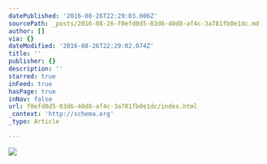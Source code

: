 ```yaml
---
datePublished: '2016-08-26T22:29:03.006Z'
sourcePath: _posts/2016-08-26-f0efd0d5-03d6-40d8-af4c-3a781fb0e1dc.md
author: []
via: {}
dateModified: '2016-08-26T22:29:02.074Z'
title: ''
publisher: {}
description: ''
starred: true
inFeed: true
hasPage: true
inNav: false
url: f0efd0d5-03d6-40d8-af4c-3a781fb0e1dc/index.html
_context: 'http://schema.org'
_type: Article

---
```

![](https://the-grid-user-content.s3-us-west-2.amazonaws.com/f7711e7d-1bc2-4fd8-b221-cee3bb8cf100.jpg)